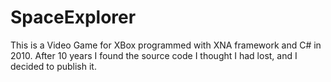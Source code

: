 # SpaceExplorer
This is a Video Game for XBox programmed with XNA framework and C# in 2010.
After 10 years I found the source code I thought I had lost, and I decided to publish it.

